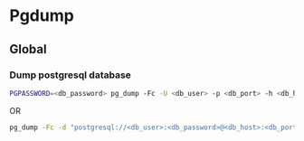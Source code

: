 # Pgdump

## Global

### Dump postgresql database

```sh
PGPASSWORD=<db_password> pg_dump -Fc -U <db_user> -p <db_port> -h <db_host> <db_name> > <output_file>
```

OR

```sh
pg_dump -Fc -d "postgresql://<db_user>:<db_password>@<db_host>:<db_port>/<db_name>" > <output_file>
```
